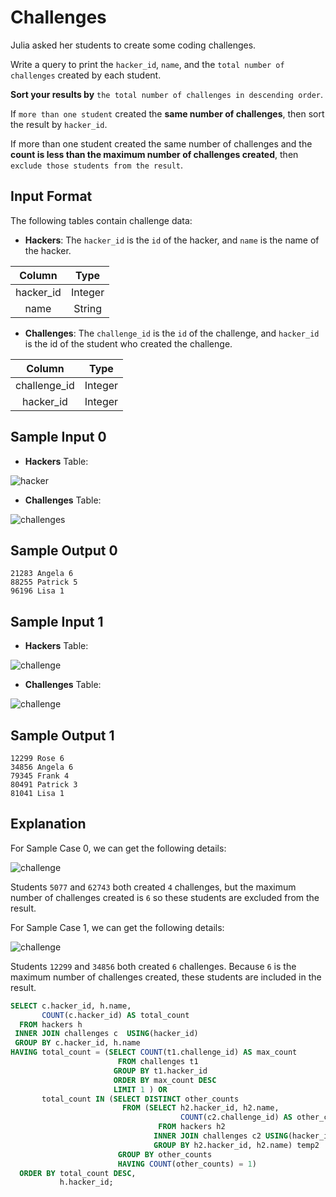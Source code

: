 # Challenges

Julia asked her students to create some coding challenges.

Write a query to print the `hacker_id`, `name`, and the `total number of challenges` created by each student.

**Sort your results by** `the total number of challenges in descending order`.

If `more than one student` created the **same number of challenges**, then sort the result by `hacker_id`.

If more than one student created the same number of challenges and the **count is less than the maximum number of challenges created**, then `exclude those students from the result`.

## Input Format

The following tables contain challenge data:

- **Hackers**: The `hacker_id` is the `id` of the hacker, and `name` is the name of the hacker.

|Column|Type|
|:----:|:--:|
|hacker_id|Integer|
|name|String|

- **Challenges**: The `challenge_id` is the `id` of the challenge, and `hacker_id` is the id of the student who created the challenge.

|Column|Type|
|:----:|:--:|
|challenge_id|Integer|
|hacker_id|Integer|


## Sample Input 0

- **Hackers** Table:

![hacker](./images/02_challenge.png)

- **Challenges** Table:

![challenges](./images/03_challenge2.png)

## Sample Output 0

```console
21283 Angela 6
88255 Patrick 5
96196 Lisa 1
```

## Sample Input 1

- **Hackers** Table:

![challenge](./images/04_challenge2.png)

- **Challenges** Table:

![challenge](./images/05_challenge2.png)


## Sample Output 1

```console
12299 Rose 6
34856 Angela 6
79345 Frank 4
80491 Patrick 3
81041 Lisa 1
```

## Explanation

For Sample Case 0, we can get the following details:

![challenge](./images/06_challenge2.png)

Students `5077` and `62743` both created `4` challenges, but the maximum number of challenges created is `6` so these students are excluded from the result.

For Sample Case 1, we can get the following details:

![challenge](./images/07_challenge2.png)

Students `12299` and `34856` both created `6` challenges. Because `6` is the maximum number of challenges created, these students are included in the result.


```SQL
SELECT c.hacker_id, h.name,
       COUNT(c.hacker_id) AS total_count
  FROM hackers h
 INNER JOIN challenges c  USING(hacker_id)
 GROUP BY c.hacker_id, h.name
HAVING total_count = (SELECT COUNT(t1.challenge_id) AS max_count
                        FROM challenges t1
                       GROUP BY t1.hacker_id
                       ORDER BY max_count DESC
                       LIMIT 1 ) OR
       total_count IN (SELECT DISTINCT other_counts
                         FROM (SELECT h2.hacker_id, h2.name,
                                      COUNT(c2.challenge_id) AS other_counts
                                 FROM hackers h2
                                INNER JOIN challenges c2 USING(hacker_id)
                                GROUP BY h2.hacker_id, h2.name) temp2
                        GROUP BY other_counts
                        HAVING COUNT(other_counts) = 1)
  ORDER BY total_count DESC,
           h.hacker_id;
```
